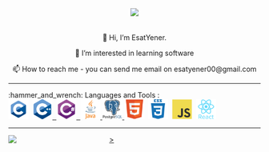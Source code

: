 <div id="header" align="center">
  <img src="https://media.giphy.com/media/M9gbBd9nbDrOTu1Mqx/giphy.gif" width="100"/>
  <div><br>
    <p>👋 Hi, I’m EsatYener.</p>
    <p>👀 I’m interested in learning software</p>
    <p >📫 How to reach me - you can send me email on esatyener00@gmail.com </p>
</div>
</div>
<hr>
:hammer_and_wrench: Languages and Tools :
<div align:"center">
  <img src="https://raw.githubusercontent.com/github/explore/f3e22f0dca2be955676bc70d6214b95b13354ee8/topics/c/c.png" width="40" height="40" alt="c logo">&nbsp;
  <a href="https://www.w3schools.com/cpp/" rel="nofollow"> <img src="https://raw.githubusercontent.com/devicons/devicon/master/icons/cplusplus/cplusplus-original.svg" alt="cplusplus" width="40" height="40">&nbsp;
  <img src="https://raw.githubusercontent.com/devicons/devicon/master/icons/csharp/csharp-original.svg" alt="csharp" width="40" height="40">&nbsp;
  <img src="https://raw.githubusercontent.com/github/explore/5b3600551e122a3277c2c5368af2ad5725ffa9a1/topics/java/java.png" width="40" height="40" alt="java logo">
  <a href="https://www.postgresql.org" rel="nofollow"> <img src="https://raw.githubusercontent.com/devicons/devicon/master/icons/postgresql/postgresql-original-wordmark.svg" alt="postgresql" width="40" height="40" style="max-width: 100%;"> </a>
  <img src="https://github.com/devicons/devicon/blob/master/icons/html5/html5-original.svg" title="HTML5" alt="HTML" width="40" height="40"/>&nbsp;
  <img src="https://github.com/devicons/devicon/blob/master/icons/css3/css3-plain-wordmark.svg"  title="CSS3" alt="CSS" width="40" height="40"/>&nbsp;
  <img src="https://github.com/devicons/devicon/blob/master/icons/javascript/javascript-original.svg" title="JavaScript" alt="JavaScript" width="40" height="40"/>&nbsp;
  <img src="https://github.com/devicons/devicon/blob/master/icons/react/react-original-wordmark.svg" title="React" alt="React" width="40" height="40"/>&nbsp;
</div>
<hr>
<p dir="auto"><a target="_blank" rel="noopener noreferrer nofollow" href=<img src="https://camo.githubusercontent.com/9a2c689121b5c6edc7508cbac997a642ca460b0590e241cce7d6c0e52ebfea3f/68747470733a2f2f6769746875622d726561646d652d73746174732e76657263656c2e6170702f6170692f746f702d6c616e67732f3f757365726e616d653d4573617459656e65722662675f636f6c6f723d33302c6539363434332c393034653935267469746c655f636f6c6f723d66666626746578745f636f6c6f723d666666266c61796f75743d636f6d7061637426616c69676e3d63656e746572](https://github-readme-stats.vercel.app/api?username=EsatYener&show_icons=true&theme=compact&bg_color=30,e96443,904e95&title_color=fff&text_color=fff)" alt="GitHub Stats" />><img width="40%" align="left" src="https://camo.githubusercontent.com/9a2c689121b5c6edc7508cbac997a642ca460b0590e241cce7d6c0e52ebfea3f/68747470733a2f2f6769746875622d726561646d652d73746174732e76657263656c2e6170702f6170692f746f702d6c616e67732f3f757365726e616d653d65726365616c74756e2662675f636f6c6f723d33302c6539363434332c393034653935267469746c655f636f6c6f723d66666626746578745f636f6c6f723d666666266c61796f75743d636f6d7061637426616c69676e3d63656e746572295d2868747470733a2f2f6769746875622e636f6d2f65726365616c74756e2f6769746875622d726561646d652d7374617473" data-canonical-src="https://github-readme-stats.vercel.app/api/top-langs/?username=ercealtun&amp;bg_color=30,e96443,904e95&amp;title_color=fff&amp;text_color=fff&amp;layout=compact&amp;align=center)](https://github.com/ercealtun/github-readme-stats" style="max-width: 100%;"></a></p>
